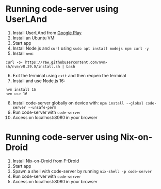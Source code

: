 # Running code-server using UserLAnd

1. Install UserLAnd from [Google Play](https://play.google.com/store/apps/details?id=tech.ula&hl=en_US&gl=US)
2. Install an Ubuntu VM
3. Start app
4. Install Node.js and `curl` using `sudo apt install nodejs npm curl -y`
5. Install `nvm`:

```shell
curl -o- https://raw.githubusercontent.com/nvm-sh/nvm/v0.39.0/install.sh | bash
```

6. Exit the terminal using `exit` and then reopen the terminal
7. Install and use Node.js 16:

```shell
nvm install 16
nvm use 16
```

8. Install code-server globally on device with: `npm install --global code-server --unsafe-perm`
9. Run code-server with `code-server`
10. Access on localhost:8080 in your browser

# Running code-server using Nix-on-Droid

1. Install Nix-on-Droid from [F-Droid](https://f-droid.org/packages/com.termux.nix/)
2. Start app
3. Spawn a shell with code-server by running `nix-shell -p code-server`
4. Run code-server with `code-server`
5. Access on localhost:8080 in your browser
